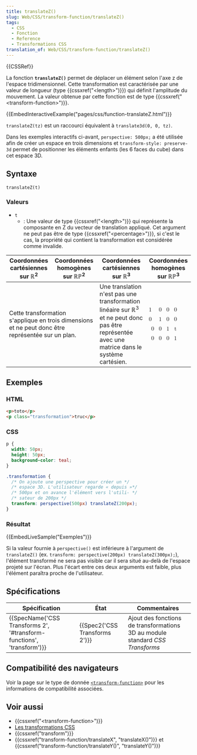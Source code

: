 ```yaml
---
title: translateZ()
slug: Web/CSS/transform-function/translateZ()
tags:
  - CSS
  - Fonction
  - Reference
  - Transformations CSS
translation_of: Web/CSS/transform-function/translateZ()
---
```

{{CSSRef}}

La fonction **`translateZ()`** permet de déplacer un élément selon l'axe z de l'espace tridimensionnel. Cette transformation est caractérisée par une valeur de longueur (type {{cssxref("&lt;length&gt;")}}) qui définit l'amplitude du mouvement. La valeur obtenue par cette fonction est de type {{cssxref("&lt;transform-function&gt;")}}.

{{EmbedInteractiveExample("pages/css/function-translateZ.html")}}

`translateZ(tz)` est un raccourci équivalent à `translate3d(0, 0, tz)`.

Dans les exemples interactifs ci-avant, `perspective: 500px;` a été utilisée afin de créer un espace en trois dimensions et `transform-style: preserve-3d` permet de positionner les éléments enfants (les 6 faces du cube) dans cet espace 3D.

## Syntaxe

    translateZ(t)

### Valeurs

- `t`
  - : Une valeur de type {{cssxref("&lt;length&gt;")}} qui représente la composante en Z du vecteur de translation appliqué. Cet argument ne peut pas être de type {{cssxref("&lt;percentage&gt;")}}, si c'est le cas, la propriété qui contient la transformation est considérée comme invalide.

<table class="standard-table">
  <thead>
    <tr>
      <th scope="col">Coordonnées cartésiennes sur ℝ<sup>2</sup></th>
      <th scope="col">Coordonnées homogènes sur ℝℙ<sup>2</sup></th>
      <th scope="col">Coordonnées cartésiennes sur ℝ<sup>3</sup></th>
      <th scope="col">Coordonnées homogènes sur ℝℙ<sup>3</sup></th>
    </tr>
  </thead>
  <tbody>
    <tr>
      <td colspan="2" rowspan="2">
        Cette transformation s'applique en trois dimensions et ne peut donc être
        représentée sur un plan.
      </td>
      <td colspan="1" rowspan="2">
        Une translation n'est pas une transformation linéaire sur ℝ<sup>3</sup>
        et ne peut donc pas être représentée avec une matrice dans le système
        cartésien.
      </td>
      <td colspan="1" rowspan="2">
        <math
          ><mfenced
            ><mtable
              ><mtr>1<mtd>0</mtd><mtd>0</mtd><mtd>0</mtd></mtr
              ><mtr>0<mtd>1</mtd><mtd>0</mtd><mtd>0</mtd></mtr
              ><mtr><mtd>0</mtd><mtd>0</mtd><mtd>1</mtd><mtd>t</mtd></mtr
              ><mtr
                ><mtd>0</mtd><mtd>0</mtd><mtd>0</mtd><mtd>1</mtd></mtr
              ></mtable
            ></mfenced
          ></math
        >
      </td>
    </tr>
  </tbody>
</table>

## Exemples

### HTML

```html
<p>toto</p>
<p class="transformation">truc</p>
```

### CSS

```css
p {
  width: 50px;
  height: 50px;
  background-color: teal;
}

.transformation {
  /* On ajoute une perspective pour créer un */
  /* espace 3D. L'utilisateur regarde « depuis »*/
  /* 500px et on avance l'élément vers l'utili- */
  /* sateur de 200px */
  transform: perspective(500px) translateZ(200px);
}
```

### Résultat

{{EmbedLiveSample("Exemples")}}

Si la valeur fournie à `perspective()` est inférieure à l'argument de `translateZ()` (ex. `transform: perspective(200px) translateZ(300px);`), l'élément transformé ne sera pas visible car il sera situé au-delà de l'espace projeté sur l'écran. Plus l'écart entre ces deux arguments est faible, plus l'élément paraîtra proche de l'utilisateur.

## Spécifications

| Spécification                                                                                | État                                     | Commentaires                                                                  |
| -------------------------------------------------------------------------------------------- | ---------------------------------------- | ----------------------------------------------------------------------------- |
| {{SpecName('CSS Transforms 2', '#transform-functions', 'transform')}} | {{Spec2('CSS Transforms 2')}} | Ajout des fonctions de transformations 3D au module standard _CSS Transforms_ |

## Compatibilité des navigateurs

Voir la page sur le type de donnée [`<transform-function>`](/fr/docs/Web/CSS/transform-function#compatibilité_des_navigateurs) pour les informations de compatibilité associées.

## Voir aussi

- {{cssxref("&lt;transform-function&gt;")}}
- [Les transformations CSS](/fr/docs/Web/CSS/CSS_Transforms/Using_CSS_transforms)
- {{cssxref("transform")}}
- {{cssxref("transform-function/translateX", "translateX()")}} et {{cssxref("transform-function/translateY()", "translateY()")}}
